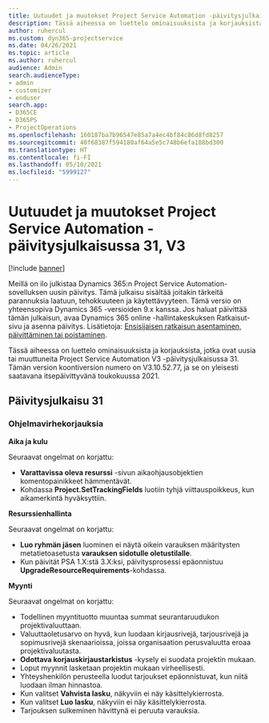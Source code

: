 ```yaml
---
title: Uutuudet ja muutokset Project Service Automation -päivitysjulkaisussa 31, V3
description: Tässä aiheessa on luettelo ominaisuuksista ja korjauksista, jotka ovat käytettävissä Project Service Automation -päivitysjulkaisussa 31, V3.
author: ruhercul
ms.custom: dyn365-projectservice
ms.date: 04/26/2021
ms.topic: article
ms.author: ruhercul
audience: Admin
search.audienceType:
- admin
- customizer
- enduser
search.app:
- D365CE
- D365PS
- ProjectOperations
ms.openlocfilehash: 160187ba7b96547e85a7a4ec4bf84c86d8fd8257
ms.sourcegitcommit: 40f68387f594180af64a5e5c748b6efa188bd300
ms.translationtype: HT
ms.contentlocale: fi-FI
ms.lasthandoff: 05/10/2021
ms.locfileid: "5999127"
---
```

# <a name="whats-new-or-changed-in-project-service-automation-update-release-31-v3"></a>Uutuudet ja muutokset Project Service Automation -päivitysjulkaisussa 31, V3

[!include [banner](../includes/psa-now-project-operations.md)]

Meillä on ilo julkistaa Dynamics 365:n Project Service Automation-sovelluksen uusin päivitys. Tämä julkaisu sisältää joitakin tärkeitä parannuksia laatuun, tehokkuuteen ja käytettävyyteen. Tämä versio on yhteensopiva Dynamics 365 -versioiden 9.x kanssa. Jos haluat päivittää tämän julkaisun, avaa Dynamics 365 online -hallintakeskuksen Ratkaisut-sivu ja asenna päivitys. Lisätietoja: [Ensisijaisen ratkaisun asentaminen, päivittäminen tai poistaminen](/power-platform/admin/install-remove-preferred-solution).

Tässä aiheessa on luettelo ominaisuuksista ja korjauksista, jotka ovat uusia tai muuttuneita Project Service Automation V3 -päivitysjulkaisussa 31. Tämän version koontiversion numero on V3.10.52.77, ja se on yleisesti saatavana itsepäivittyvänä toukokuussa 2021.

## <a name="update-release-31"></a>Päivitysjulkaisu 31

### <a name="bug-fixes"></a>Ohjelmavirhekorjauksia

**Aika ja kulu**

Seuraavat ongelmat on korjattu:

- **Varattavissa oleva resurssi** -sivun aikaohjausobjektien komentopainikkeet hämmentävät.
- Kohdassa **Project.SetTrackingFields** luotiin tyhjä viittauspoikkeus, kun aikamerkintä hyväksyttiin.

**Resurssienhallinta**

Seuraavat ongelmat on korjattu:

- **Luo ryhmän jäsen** luominen ei näytä oikein varauksen määritysten metatietoasetusta **varauksen sidotulle oletustilalle**.
- Kun päivität PSA 1.X:stä 3.X:ksi, päivitysprosessi epäonnistuu **UpgradeResourceRequirements**-kohdassa.


**Myynti**

Seuraavat ongelmat on korjattu:

- Todellinen myyntituotto muuntaa summat seurantaruudukon projektivaluuttaan.
- Valuuttaoletusarvo on hyvä, kun luodaan kirjausrivejä, tarjousrivejä ja sopimusrivejä skenaarioissa, joissa organisaation perusvaluutta eroaa projektivaluutasta.
- **Odottava korjauskirjaustarkistus** -kysely ei suodata projektin mukaan.
- Loput myynnit lasketaan projektin mukaan virheellisesti.
- Yhteyshenkilön perusteella luodut tarjoukset epäonnistuvat, kun niitä luodaan ilman hinnastoa.
- Kun valitset **Vahvista lasku**, näkyviin ei näy käsittelykierrosta.
- Kun valitset **Luo lasku**, näkyviin ei näy käsittelykierrosta.
- Tarjouksen sulkeminen hävittynä ei peruuta varauksia.







